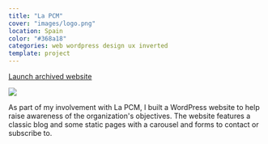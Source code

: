 ```yaml
---
title: "La PCM"
cover: "images/logo.png"
location: Spain
color: "#368a18"
categories: web wordpress design ux inverted
template: project
---
```


<p class="align-center">
<a class="btn external" role="button" href="http://lapcm.herokuapp.com" target="_blank">Launch archived website</a>
</p>

![](/work/lapcm/images/1.png)

As part of my involvement with La PCM, I built a WordPress website to help raise awareness of the organization's objectives. The website features a classic blog and some static pages with a carousel and forms to contact or subscribe to.
